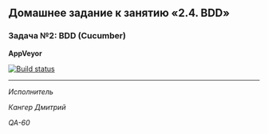 ## Домашнее задание к занятию «2.4. BDD»

### Задача №2: BDD (Cucumber)

**AppVeyor**

[![Build status](https://ci.appveyor.com/api/projects/status/58ehixvto1jc4q5j?svg=true)](https://ci.appveyor.com/project/Kanger79/hw-8-6-2-cucumber)

***

*Исполнитель*

*Кангер Дмитрий*

*QA-60*
